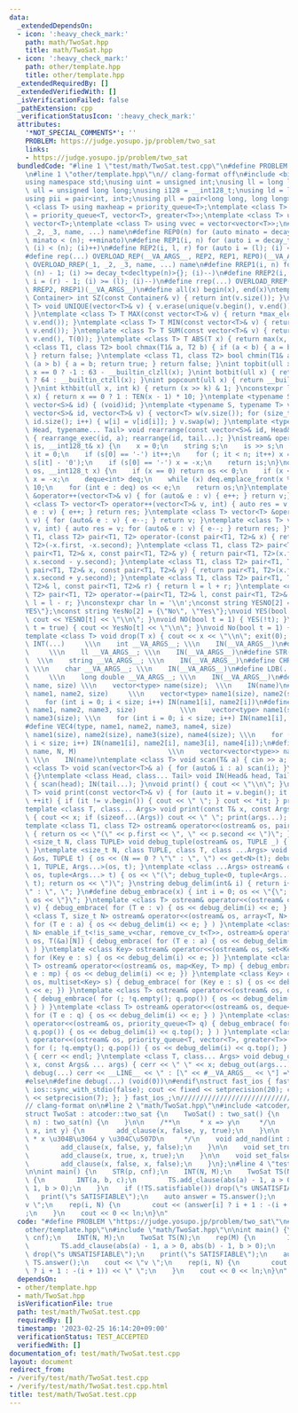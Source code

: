 ```yaml
---
data:
  _extendedDependsOn:
  - icon: ':heavy_check_mark:'
    path: math/TwoSat.hpp
    title: math/TwoSat.hpp
  - icon: ':heavy_check_mark:'
    path: other/template.hpp
    title: other/template.hpp
  _extendedRequiredBy: []
  _extendedVerifiedWith: []
  _isVerificationFailed: false
  _pathExtension: cpp
  _verificationStatusIcon: ':heavy_check_mark:'
  attributes:
    '*NOT_SPECIAL_COMMENTS*': ''
    PROBLEM: https://judge.yosupo.jp/problem/two_sat
    links:
    - https://judge.yosupo.jp/problem/two_sat
  bundledCode: "#line 1 \"test/math/TwoSat.test.cpp\"\n#define PROBLEM \"https://judge.yosupo.jp/problem/two_sat\"\
    \n#line 1 \"other/template.hpp\"\n// clang-format off\n#include <bits/stdc++.h>\n\
    using namespace std;\nusing uint = unsigned int;\nusing ll = long long;\nusing\
    \ ull = unsigned long long;\nusing i128 = __int128_t;\nusing ld = long double;\n\
    using pii = pair<int, int>;\nusing pll = pair<long long, long long>;\ntemplate\
    \ <class T> using maxheap = priority_queue<T>;\ntemplate <class T> using minheap\
    \ = priority_queue<T, vector<T>, greater<T>>;\ntemplate <class T> using vec =\
    \ vector<T>;\ntemplate <class T> using vvec = vector<vector<T>>;\n#define OVERLOAD_REP(_1,\
    \ _2, _3, name, ...) name\n#define REP0(n) for (auto minato = decay_t<decltype(n)>{};\
    \ minato < (n); ++minato)\n#define REP1(i, n) for (auto i = decay_t<decltype(n)>{};\
    \ (i) < (n); (i)++)\n#define REP2(i, l, r) for (auto i = (l); (i) < (r); (i)++)\n\
    #define rep(...) OVERLOAD_REP(__VA_ARGS__, REP2, REP1, REP0)(__VA_ARGS__)\n#define\
    \ OVERLOAD_RREP(_1, _2, _3, name, ...) name\n#define RREP1(i, n) for (auto i =\
    \ (n) - 1; (i) >= decay_t<decltype(n)>{}; (i)--)\n#define RREP2(i, l, r) for (auto\
    \ i = (r) - 1; (i) >= (l); (i)--)\n#define rrep(...) OVERLOAD_RREP(__VA_ARGS__,\
    \ RREP2, RREP1)(__VA_ARGS__)\n#define all(x) begin(x), end(x)\ntemplate <class\
    \ Container> int SZ(const Container& v) { return int(v.size()); }\ntemplate <class\
    \ T> void UNIQUE(vector<T>& v) { v.erase(unique(v.begin(), v.end()), v.end());\
    \ }\ntemplate <class T> T MAX(const vector<T>& v) { return *max_element(v.begin(),\
    \ v.end()); }\ntemplate <class T> T MIN(const vector<T>& v) { return *min_element(v.begin(),\
    \ v.end()); }\ntemplate <class T> T SUM(const vector<T>& v) { return accumulate(v.begin(),\
    \ v.end(), T(0)); }\ntemplate <class T> T ABS(T x) { return max(x, -x); }\ntemplate\
    \ <class T1, class T2> bool chmax(T1& a, T2 b) { if (a < b) { a = b; return true;\
    \ } return false; }\ntemplate <class T1, class T2> bool chmin(T1& a, T2 b) { if\
    \ (a > b) { a = b; return true; } return false; }\nint topbit(ull x) { return\
    \ x == 0 ? -1 : 63 - __builtin_clzll(x); }\nint botbit(ull x) { return x == 0\
    \ ? 64 : __builtin_ctzll(x); }\nint popcount(ull x) { return __builtin_popcountll(x);\
    \ }\nint kthbit(ull x, int k) { return (x >> k) & 1; }\nconstexpr long long TEN(int\
    \ x) { return x == 0 ? 1 : TEN(x - 1) * 10; }\ntemplate <typename S> void rearrange(const\
    \ vector<S>& id) { (void)id; }\ntemplate <typename S, typename T> void rearrange_exec(const\
    \ vector<S>& id, vector<T>& v) { vector<T> w(v.size()); for (size_t i = 0; i <\
    \ id.size(); i++) { w[i] = v[id[i]]; } v.swap(w); }\ntemplate <typename S, typename\
    \ Head, typename... Tail> void rearrange(const vector<S>& id, Head& a, Tail& ...tail)\
    \ { rearrange_exec(id, a); rearrange(id, tail...); }\nistream& operator>>(istream&\
    \ is, __int128_t& x) {\n    x = 0;\n    string s;\n    is >> s;\n    int n = int(s.size()),\
    \ it = 0;\n    if (s[0] == '-') it++;\n    for (; it < n; it++) x = (x * 10 +\
    \ s[it] - '0');\n    if (s[0] == '-') x = -x;\n    return is;\n}\nostream& operator<<(ostream&\
    \ os, __int128_t x) {\n    if (x == 0) return os << 0;\n    if (x < 0) os << '-',\
    \ x = -x;\n    deque<int> deq;\n    while (x) deq.emplace_front(x % 10), x /=\
    \ 10;\n    for (int e : deq) os << e;\n    return os;\n}\ntemplate <class T> vector<T>\
    \ &operator++(vector<T>& v) { for (auto& e : v) { e++; } return v;} \ntemplate\
    \ <class T> vector<T> operator++(vector<T>& v, int) { auto res = v; for (auto&\
    \ e : v) { e++; } return res; }\ntemplate <class T> vector<T> &operator--(vector<T>&\
    \ v) { for (auto& e : v) { e--; } return v; }\ntemplate <class T> vector<T> operator--(vector<T>&\
    \ v, int) { auto res = v; for (auto& e : v) { e--; } return res; }\ntemplate <class\
    \ T1, class T2> pair<T1, T2> operator-(const pair<T1, T2>& x) { return pair<T1,\
    \ T2>(-x.first, -x.second); }\ntemplate <class T1, class T2> pair<T1, T2> operator-(const\
    \ pair<T1, T2>& x, const pair<T1, T2>& y) { return pair<T1, T2>(x.first - y.first,\
    \ x.second - y.second); }\ntemplate <class T1, class T2> pair<T1, T2> operator+(const\
    \ pair<T1, T2>& x, const pair<T1, T2>& y) { return pair<T1, T2>(x.first + y.first,\
    \ x.second + y.second); }\ntemplate <class T1, class T2> pair<T1, T2> operator+=(pair<T1,\
    \ T2>& l, const pair<T1, T2>& r) { return l = l + r; }\ntemplate <class T1, class\
    \ T2> pair<T1, T2> operator-=(pair<T1, T2>& l, const pair<T1, T2>& r) { return\
    \ l = l - r; }\nconstexpr char ln = '\\n';\nconst string YESNO[2] = {\"NO\", \"\
    YES\"};\nconst string YesNo[2] = {\"No\", \"Yes\"};\nvoid YES(bool t = true) {\
    \ cout << YESNO[t] << \"\\n\"; }\nvoid NO(bool t = 1) { YES(!t); }\nvoid Yes(bool\
    \ t = true) { cout << YesNo[t] << \"\\n\"; }\nvoid No(bool t = 1) { Yes(!t); }\n\
    template <class T> void drop(T x) { cout << x << \"\\n\"; exit(0); }\n#define\
    \ INT(...)     \\\n    int __VA_ARGS__; \\\n    IN(__VA_ARGS__)\n#define LL(...)\
    \     \\\n    ll __VA_ARGS__; \\\n    IN(__VA_ARGS__)\n#define STR(...)      \
    \  \\\n    string __VA_ARGS__; \\\n    IN(__VA_ARGS__)\n#define CHR(...)     \
    \ \\\n    char __VA_ARGS__; \\\n    IN(__VA_ARGS__)\n#define LDB(...)        \
    \     \\\n    long double __VA_ARGS__; \\\n    IN(__VA_ARGS__)\n#define VEC(type,\
    \ name, size) \\\n    vector<type> name(size);  \\\n    IN(name)\n#define VEC2(type,\
    \ name1, name2, size)     \\\n    vector<type> name1(size), name2(size); \\\n\
    \    for (int i = 0; i < size; i++) IN(name1[i], name2[i])\n#define VEC3(type,\
    \ name1, name2, name3, size)           \\\n    vector<type> name1(size), name2(size),\
    \ name3(size); \\\n    for (int i = 0; i < size; i++) IN(name1[i], name2[i], name3[i])\n\
    #define VEC4(type, name1, name2, name3, name4, size)                 \\\n    vector<type>\
    \ name1(size), name2(size), name3(size), name4(size); \\\n    for (int i = 0;\
    \ i < size; i++) IN(name1[i], name2[i], name3[i], name4[i]);\n#define VV(type,\
    \ name, N, M)                       \\\n    vector<vector<type>> name(N, vector<type>(M));\
    \ \\\n    IN(name)\ntemplate <class T> void scan(T& a) { cin >> a; }\ntemplate\
    \ <class T> void scan(vector<T>& a) { for (auto& i : a) scan(i); }\nvoid IN()\
    \ {}\ntemplate <class Head, class... Tail> void IN(Head& head, Tail&... tail)\
    \ { scan(head); IN(tail...); }\nvoid print() { cout << \"\\n\"; }\ntemplate <class\
    \ T> void print(const vector<T>& v) { for (auto it = v.begin(); it != v.end();\
    \ ++it) { if (it != v.begin()) { cout << \" \"; } cout << *it; } print(); }\n\
    template <class T, class... Args> void print(const T& x, const Args& ... args)\
    \ { cout << x; if (sizeof...(Args)) cout << \" \"; print(args...); }\n#ifdef MINATO_LOCAL\n\
    template <class T1, class T2> ostream& operator<<(ostream& os, pair<T1, T2> p)\
    \ { return os << \"(\" << p.first << \", \" << p.second << \")\"; }\ntemplate\
    \ <size_t N, class TUPLE> void debug_tuple(ostream& os, TUPLE _) { (void)os; (void)_;\
    \ }\ntemplate <size_t N, class TUPLE, class T, class ...Args> void debug_tuple(ostream\
    \ &os, TUPLE t) { os << (N == 0 ? \"\" : \", \") << get<N>(t); debug_tuple<N +\
    \ 1, TUPLE, Args...>(os, t); }\ntemplate <class ...Args> ostream& operator<<(ostream&\
    \ os, tuple<Args...> t) { os << \"(\"; debug_tuple<0, tuple<Args...>, Args...>(os,\
    \ t); return os << \")\"; }\nstring debug_delim(int& i) { return i++ == 0 ? \"\
    \" : \", \"; }\n#define debug_embrace(x) { int i = 0; os << \"{\";  { x } return\
    \ os << \"}\"; }\ntemplate <class T> ostream& operator<<(ostream& os, vector<T>\
    \ v) { debug_embrace( for (T e : v) { os << debug_delim(i) << e; } ) }\ntemplate\
    \ <class T, size_t N> ostream& operator<<(ostream& os, array<T, N> a) { debug_embrace(\
    \ for (T e : a) { os << debug_delim(i) << e; } ) }\ntemplate <class T, size_t\
    \ N> enable_if_t<!is_same_v<char, remove_cv_t<T>>, ostream>& operator<<(ostream&\
    \ os, T(&a)[N]) { debug_embrace( for (T e : a) { os << debug_delim(i) << e; }\
    \ ) }\ntemplate <class Key> ostream& operator<<(ostream& os, set<Key> s) { debug_embrace(\
    \ for (Key e : s) { os << debug_delim(i) << e; }) }\ntemplate <class Key, class\
    \ T> ostream& operator<<(ostream& os, map<Key, T> mp) { debug_embrace( for (auto\
    \ e : mp) { os << debug_delim(i) << e; }) }\ntemplate <class Key> ostream& operator<<(ostream&\
    \ os, multiset<Key> s) { debug_embrace( for (Key e : s) { os << debug_delim(i)\
    \ << e; }) }\ntemplate <class T> ostream& operator<<(ostream& os, queue<T> q)\
    \ { debug_embrace( for (; !q.empty(); q.pop()) { os << debug_delim(i) << q.front();\
    \ } ) }\ntemplate <class T> ostream& operator<<(ostream& os, deque<T> q) { debug_embrace(\
    \ for (T e : q) { os << debug_delim(i) << e; } ) }\ntemplate <class T> ostream&\
    \ operator<<(ostream& os, priority_queue<T> q) { debug_embrace( for (; !q.empty();\
    \ q.pop()) { os << debug_delim(i) << q.top(); } ) }\ntemplate <class T> ostream&\
    \ operator<<(ostream& os, priority_queue<T, vector<T>, greater<T>> q) { debug_embrace(\
    \ for (; !q.empty(); q.pop()) { os << debug_delim(i) << q.top(); } ) }\nvoid debug_out()\
    \ { cerr << endl; }\ntemplate <class T, class... Args> void debug_out(const T&\
    \ x, const Args& ... args) { cerr << \" \" << x; debug_out(args...); }\n#define\
    \ debug(...) cerr << __LINE__ << \" : [\" << #__VA_ARGS__ << \"] =\", debug_out(__VA_ARGS__)\n\
    #else\n#define debug(...) (void(0))\n#endif\nstruct fast_ios { fast_ios() { cin.tie(nullptr);\
    \ ios::sync_with_stdio(false); cout << fixed << setprecision(20); cerr << fixed\
    \ << setprecision(7); }; } fast_ios_;\n///////////////////////////////////////////////////////////////////////////////////////////////////////////////////////////////////////////////////////////////////////////////////////////\n\
    // clang-format on\n#line 2 \"math/TwoSat.hpp\"\n#include <atcoder/twosat>\n\n\
    struct TwoSat : atcoder::two_sat {\n    TwoSat() : two_sat() {\n    }\n    TwoSat(int\
    \ n) : two_sat(n) {\n    }\n\n    /**\n     * x => y\n     */\n    void add_if(int\
    \ x, int y) {\n        add_clause(x, false, y, true);\n    }\n\n    /**\n    \
    \ * x \u304B\u3064 y \u304C\u507D\n     */\n    void add_nand(int x, int y) {\n\
    \        add_clause(x, false, y, false);\n    }\n\n    void set_true(int x) {\n\
    \        add_clause(x, true, x, true);\n    }\n\n    void set_false(int x) {\n\
    \        add_clause(x, false, x, false);\n    }\n};\n#line 4 \"test/math/TwoSat.test.cpp\"\
    \n\nint main() {\n    STR(p, cnf);\n    INT(N, M);\n    TwoSat TS(N);\n    rep(M)\
    \ {\n        INT(a, b, c);\n        TS.add_clause(abs(a) - 1, a > 0, abs(b) -\
    \ 1, b > 0);\n    }\n    if (!TS.satisfiable()) drop(\"s UNSATISFIABLE\");\n \
    \   print(\"s SATISFIABLE\");\n    auto answer = TS.answer();\n    cout << \"\
    v \";\n    rep(i, N) {\n        cout << (answer[i] ? i + 1 : -(i + 1)) << \" \"\
    ;\n    }\n    cout << 0 << ln;\n}\n"
  code: "#define PROBLEM \"https://judge.yosupo.jp/problem/two_sat\"\n#include \"\
    other/template.hpp\"\n#include \"math/TwoSat.hpp\"\n\nint main() {\n    STR(p,\
    \ cnf);\n    INT(N, M);\n    TwoSat TS(N);\n    rep(M) {\n        INT(a, b, c);\n\
    \        TS.add_clause(abs(a) - 1, a > 0, abs(b) - 1, b > 0);\n    }\n    if (!TS.satisfiable())\
    \ drop(\"s UNSATISFIABLE\");\n    print(\"s SATISFIABLE\");\n    auto answer =\
    \ TS.answer();\n    cout << \"v \";\n    rep(i, N) {\n        cout << (answer[i]\
    \ ? i + 1 : -(i + 1)) << \" \";\n    }\n    cout << 0 << ln;\n}\n"
  dependsOn:
  - other/template.hpp
  - math/TwoSat.hpp
  isVerificationFile: true
  path: test/math/TwoSat.test.cpp
  requiredBy: []
  timestamp: '2023-02-25 16:14:20+09:00'
  verificationStatus: TEST_ACCEPTED
  verifiedWith: []
documentation_of: test/math/TwoSat.test.cpp
layout: document
redirect_from:
- /verify/test/math/TwoSat.test.cpp
- /verify/test/math/TwoSat.test.cpp.html
title: test/math/TwoSat.test.cpp
---
```

